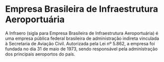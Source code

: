 Empresa Brasileira de Infraestrutura Aeroportuária
====

A Infraero (sigla para Empresa Brasileira de Infraestrutura Aeroportuária) é uma empresa pública federal brasileira de administração indireta vinculada à Secretaria de Aviação Civil. Autorizada pela Lei nº 5.862, a empresa foi fundada no dia 31 de maio de 1973, sendo responsável pela administração dos principais aeroportos do país.
